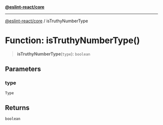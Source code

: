 [**@eslint-react/core**](../README.md)

***

[@eslint-react/core](../README.md) / isTruthyNumberType

# Function: isTruthyNumberType()

> **isTruthyNumberType**(`type`): `boolean`

## Parameters

### type

`Type`

## Returns

`boolean`
